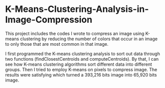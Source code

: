 # K-Means-Clustering-Analysis-in-Image-Compression

This project includes the codes I wrote to compress an image using K-means clustering by reducing the number of colors that occur in an image to only those that are most common in that image.

I first programmed the K-means clustering analysis to sort out data through two functions (findClosestCentroids and computeCentroids). By that, I can see how K-means clustering algorithms sort different data into different groups. Then I tried to employ K-means on pixels to compress image. The results were satisfying which turned a 393,216 bits image into 65,920 bits image.
